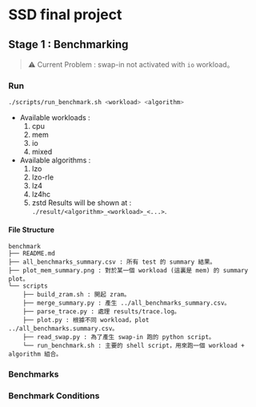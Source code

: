 # SSD final project
## Stage 1 : Benchmarking
> ⚠️ Current Problem : swap-in not activated with `io` workload。

### Run
```bash
./scripts/run_benchmark.sh <workload> <algorithm>
```
- Available workloads :
    1. cpu
    2. mem
    3. io
    4. mixed
- Available algorithms :
    1. lzo 
    2. lzo-rle 
    3. lz4 
    4. lz4hc 
    5. zstd
Results will be shown at : `./result/<algorithm>_<workload>_<...>`.
#### File Structure
```
benchmark
├── README.md
├── all_benchmarks_summary.csv : 所有 test 的 summary 結果。
├── plot_mem_summary.png : 對於某一個 workload (這裏是 mem) 的 summary plot。
└── scripts
    ├── build_zram.sh : 開起 zram。
    ├── merge_summary.py : 產生 ../all_benchmarks_summary.csv。
    ├── parse_trace.py : 處理 results/trace.log。
    ├── plot.py : 根據不同 workload，plot ../all_benchmarks.summary.csv。
    ├── read_swap.py : 為了產生 swap-in 跑的 python script。
    └── run_benchmark.sh : 主要的 shell script，用來跑一個 workload + algorithm 組合。
```
### Benchmarks
### Benchmark Conditions
